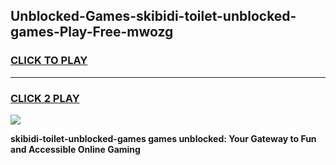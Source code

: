 
## Unblocked-Games-skibidi-toilet-unblocked-games-Play-Free-mwozg
<h3>
<a href="https://premium76.site?title=skibidi-toilet-unblocked-games&ref=17A">CLICK TO PLAY</a></h3>
<hr>

<h3>
<a href="https://premium76.site?title=skibidi-toilet-unblocked-games&ref=17A">CLICK 2 PLAY</a>
  
</h3>

<a href="https://premium76.site?title=skibidi-toilet-unblocked-games&ref=17A"><img src="https://clearcache.store/games.png"></a>


**skibidi-toilet-unblocked-games games unblocked: Your Gateway to Fun and Accessible Online Gaming**
